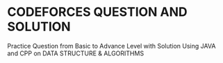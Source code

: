 # CODEFORCES QUESTION AND SOLUTION
Practice Question from Basic to Advance Level with Solution Using JAVA and CPP on DATA STRUCTURE &amp; ALGORITHMS 
